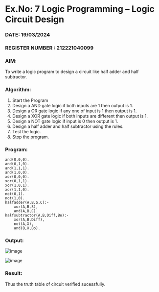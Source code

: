 # Ex.No: 7  Logic Programming –  Logic Circuit Design
### DATE: 19/03/2024                                                                           
### REGISTER NUMBER : 212221040099
### AIM: 
To write a logic program to design a circuit like half adder and half subtractor.
###  Algorithm:
1. Start the Program
2. Design a AND gate logic if both inputs are 1 then output is 1.
3. Design a OR gate logic if any one of input is 1 then output is 1.
4. Design a XOR gate logic if both inputs are different then output is 1.
5. Design a NOT gate logic if input is 0 then output is 1.
6. Design a half adder and half subtractor using the rules.
7. Test the logic.
8. Stop the program.

### Program:
```
and(0,0,0).
and(0,1,0).
and(1,1,1).
and(1,0,0).
xor(0,0,0).
xor(0,1,1).
xor(1,0,1).
xor(1,1,0).
not(0,1).
not(1,0).
halfadder(A,B,S,C):-
    xor(A,B,S),
    and(A,B,C).
halfsubtractor(A,B,Diff,Bo):-
    xor(A,B,Diff),
    not(A,X),
    and(B,X,Bo).
```
### Output:
![image](https://github.com/ManiKandan228/AI_Lab_2023-24/assets/119160414/31bc378d-ec6a-4b52-8d0c-e0566b189284)

![image](https://github.com/ManiKandan228/AI_Lab_2023-24/assets/119160414/131f693b-618d-42bc-81d9-392d0866b025)


### Result:
Thus the truth table of circuit verified sucessfully.

